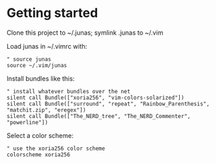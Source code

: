# Getting started

Clone this project to ~/.junas; symlink .junas to ~/.vim

Load junas in ~/.vimrc with:

    " source junas
    source ~/.vim/junas

Install bundles like this:

    " install whatever bundles over the net
    silent call Bundle(["xoria256", "vim-colors-solarized"])
    silent call Bundle(["surround", "repeat", "Rainbow_Parenthesis", "matchit.zip", "eregex"])
    silent call Bundle(["The_NERD_tree", "The_NERD_Commenter", "powerline"])

Select a color scheme:

    " use the xoria256 color scheme
    colorscheme xoria256
